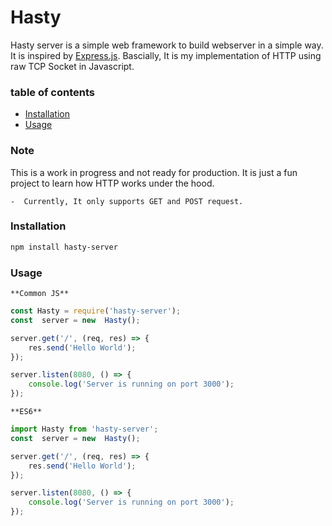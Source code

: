 # Hasty 

Hasty server is a simple web framework to build webserver  in a simple way. It is inspired by [Express.js](https://expressjs.com/).
Bascially, It is my implementation of HTTP using raw TCP Socket in Javascript.

###  table of contents
- [Installation](#installation)
- [Usage](#usage)


### Note

This is a work in progress and not ready for production. It is just a fun project to learn how HTTP works under the hood.

    -  Currently, It only supports GET and POST request.





### Installation
```bash
npm install hasty-server
```

### Usage  
 
    **Common JS**

```Javascript
const Hasty = require('hasty-server');
const  server = new  Hasty();

server.get('/', (req, res) => {
    res.send('Hello World');
});

server.listen(8080, () => {
    console.log('Server is running on port 3000');
});
```

    **ES6**

```Javascript
import Hasty from 'hasty-server';
const  server = new  Hasty();

server.get('/', (req, res) => {
    res.send('Hello World');
});

server.listen(8080, () => {
    console.log('Server is running on port 3000');
});
```

